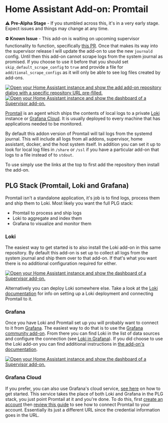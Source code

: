 # Home Assistant Add-on: Promtail

⚠ **Pre-Alpha Stage** - If you stumbled across this, it's in a very early stage.
Expect issues and things may change at any time.

⛔ **Known Issue** - This add-on is waiting on upcoming supervisor functionality
to function, specifically [this PR](https://github.com/home-assistant/supervisor/pull/2722).
Once that makes its way into the supervisor release I will update the add-on
to use the new `journald` config. Until then this add-on cannot scrape logs from
the system journal as promised. If you choose to use it before that you should set
`skip_default_scrape_config` to `true` and provide a file for `additional_scrape_configs`
as it will only be able to see log files created by add-ons.

[![Open your Home Assistant instance and show the add add-on repository dialog with a specific repository URL pre-filled.](https://my.home-assistant.io/badges/supervisor_add_addon_repository.svg)](https://my.home-assistant.io/redirect/supervisor_add_addon_repository/?repository_url=https%3A%2F%2Fgithub.com%2Fmdegat01%2Fhassio-addons)
[![Open your Home Assistant instance and show the dashboard of a Supervisor add-on.](https://my.home-assistant.io/badges/supervisor_addon.svg)](https://my.home-assistant.io/redirect/supervisor_addon/?addon=39bd2704_promtail)

[Promtail](https://grafana.com/docs/loki/latest/clients/promtail/) is an agent
which ships the contents of local logs to a private [Loki](https://grafana.com/oss/loki)
instance or [Grafana Cloud](https://grafana.com/products/cloud/). It is usually
deployed to every machine that has applications needed to be monitored.

By default this addon version of Promtail will tail logs from the systemd
journal. This will include all logs from all addons, supervisor, home assistant,
docker, and the host system itself. In addition you can set it up to look for
local log files in `/share` or `/ssl` if you have a particular add-on that logs
to a file instead of to `stdout`.

To use simply use the links at the top to first add the repository then install
the add-on.

## PLG Stack (Promtail, Loki and Grafana)

Promtail isn't a standalone application, it's job is to find logs, process them
and ship them to Loki. Most likely you want the full PLG stack:

- Promtail to process and ship logs
- Loki to aggregate and index them
- Grafana to visualize and monitor them

### Loki

The easiest way to get started is to also install the Loki add-on in this same
repository. By default this add-on is set up to collect all logs from the system
journal and ship them over to that add-on. If that's what you want there is no
additional configuration required for either.

[![Open your Home Assistant instance and show the dashboard of a Supervisor add-on.](https://my.home-assistant.io/badges/supervisor_addon.svg)](https://my.home-assistant.io/redirect/supervisor_addon/?addon=39bd2704_loki)

Alternatively you can deploy Loki somewhere else. Take a look at the
[Loki documentation](https://grafana.com/docs/loki/latest/overview/) for info on
setting up a Loki deployment and connecting Promtail to it.

### Grafana

Once you have Loki and Promtail set up you will probably want to connect to it
from [Grafana](https://grafana.com/oss/grafana/). The easiest way to do that is
to use the [Grafana community add-on](https://github.com/hassio-addons/addon-grafana).
From there you can find Loki in the list of data sources and configure the
connection (see [Loki in Grafana](https://grafana.com/docs/loki/latest/getting-started/grafana/)).
If you did choose to use the Loki add-on you can find additional instructions in
[the add-on's documentation](https://github.com/mdegat01/hassio-addons/tree/main/loki#grafana).

[![Open your Home Assistant instance and show the dashboard of a Supervisor add-on.](https://my.home-assistant.io/badges/supervisor_addon.svg)](https://my.home-assistant.io/redirect/supervisor_addon/?addon=a0d7b954_grafana)

### Grafana Cloud

If you prefer, you can also use Grafana's cloud service,
[see here](https://grafana.com/products/cloud/) on how to get started. This
service takes the place of both Loki and Grafana in the PLG stack, you just
point Promtail at it and you're done. To do this, first
[create an account](https://grafana.com/signup/cloud/connect-account) then
[review this guide](https://grafana.com/docs/grafana-cloud/quickstart/logs_promtail_linuxnode/)
to see how to connect Promtail to your account. Essentially its just a different
URL since the credential information goes in the URL.
